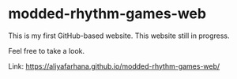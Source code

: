 # modded-rhythm-games-web

This is my first GitHub-based website. This website still in progress.

Feel free to take a look.

Link: https://aliyafarhana.github.io/modded-rhythm-games-web/
